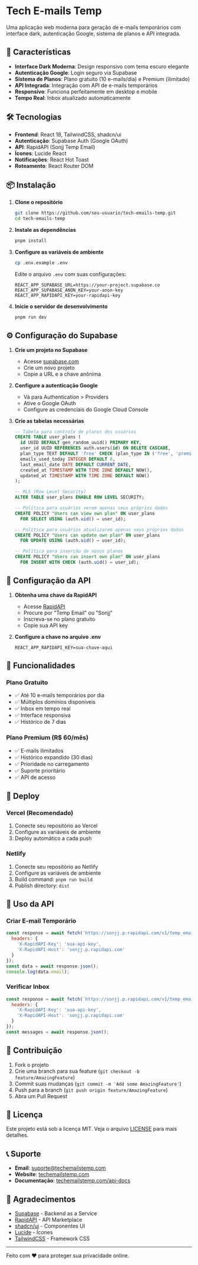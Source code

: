 # Tech E-mails Temp

Uma aplicação web moderna para geração de e-mails temporários com interface dark, autenticação Google, sistema de planos e API integrada.

## 🚀 Características

- **Interface Dark Moderna**: Design responsivo com tema escuro elegante
- **Autenticação Google**: Login seguro via Supabase
- **Sistema de Planos**: Plano gratuito (10 e-mails/dia) e Premium (ilimitado)
- **API Integrada**: Integração com API de e-mails temporários
- **Responsivo**: Funciona perfeitamente em desktop e mobile
- **Tempo Real**: Inbox atualizado automaticamente

## 🛠️ Tecnologias

- **Frontend**: React 18, TailwindCSS, shadcn/ui
- **Autenticação**: Supabase Auth (Google OAuth)
- **API**: RapidAPI (Sonjj Temp Email)
- **Ícones**: Lucide React
- **Notificações**: React Hot Toast
- **Roteamento**: React Router DOM

## 📦 Instalação

1. **Clone o repositório**
   ```bash
   git clone https://github.com/seu-usuario/tech-emails-temp.git
   cd tech-emails-temp
   ```

2. **Instale as dependências**
   ```bash
   pnpm install
   ```

3. **Configure as variáveis de ambiente**
   ```bash
   cp .env.example .env
   ```
   
   Edite o arquivo `.env` com suas configurações:
   ```env
   REACT_APP_SUPABASE_URL=https://your-project.supabase.co
   REACT_APP_SUPABASE_ANON_KEY=your-anon-key
   REACT_APP_RAPIDAPI_KEY=your-rapidapi-key
   ```

4. **Inicie o servidor de desenvolvimento**
   ```bash
   pnpm run dev
   ```

## ⚙️ Configuração do Supabase

1. **Crie um projeto no Supabase**
   - Acesse [supabase.com](https://supabase.com)
   - Crie um novo projeto
   - Copie a URL e a chave anônima

2. **Configure a autenticação Google**
   - Vá para Authentication > Providers
   - Ative o Google OAuth
   - Configure as credenciais do Google Cloud Console

3. **Crie as tabelas necessárias**
   ```sql
   -- Tabela para controle de planos dos usuários
   CREATE TABLE user_plans (
     id UUID DEFAULT gen_random_uuid() PRIMARY KEY,
     user_id UUID REFERENCES auth.users(id) ON DELETE CASCADE,
     plan_type TEXT DEFAULT 'free' CHECK (plan_type IN ('free', 'premium')),
     emails_used_today INTEGER DEFAULT 0,
     last_email_date DATE DEFAULT CURRENT_DATE,
     created_at TIMESTAMP WITH TIME ZONE DEFAULT NOW(),
     updated_at TIMESTAMP WITH TIME ZONE DEFAULT NOW()
   );

   -- RLS (Row Level Security)
   ALTER TABLE user_plans ENABLE ROW LEVEL SECURITY;

   -- Política para usuários verem apenas seus próprios dados
   CREATE POLICY "Users can view own plan" ON user_plans
     FOR SELECT USING (auth.uid() = user_id);

   -- Política para usuários atualizarem apenas seus próprios dados
   CREATE POLICY "Users can update own plan" ON user_plans
     FOR UPDATE USING (auth.uid() = user_id);

   -- Política para inserção de novos planos
   CREATE POLICY "Users can insert own plan" ON user_plans
     FOR INSERT WITH CHECK (auth.uid() = user_id);
   ```

## 🔑 Configuração da API

1. **Obtenha uma chave da RapidAPI**
   - Acesse [RapidAPI](https://rapidapi.com)
   - Procure por "Temp Email" ou "Sonjj"
   - Inscreva-se no plano gratuito
   - Copie sua API key

2. **Configure a chave no arquivo .env**
   ```env
   REACT_APP_RAPIDAPI_KEY=sua-chave-aqui
   ```

## 📱 Funcionalidades

### Plano Gratuito
- ✅ Até 10 e-mails temporários por dia
- ✅ Múltiplos domínios disponíveis
- ✅ Inbox em tempo real
- ✅ Interface responsiva
- ✅ Histórico de 7 dias

### Plano Premium (R$ 60/mês)
- ✅ E-mails ilimitados
- ✅ Histórico expandido (30 dias)
- ✅ Prioridade no carregamento
- ✅ Suporte prioritário
- ✅ API de acesso

## 🚀 Deploy

### Vercel (Recomendado)
1. Conecte seu repositório ao Vercel
2. Configure as variáveis de ambiente
3. Deploy automático a cada push

### Netlify
1. Conecte seu repositório ao Netlify
2. Configure as variáveis de ambiente
3. Build command: `pnpm run build`
4. Publish directory: `dist`

## 📖 Uso da API

### Criar E-mail Temporário
```javascript
const response = await fetch('https://sonjj.p.rapidapi.com/v1/temp_email/create', {
  headers: {
    'X-RapidAPI-Key': 'sua-api-key',
    'X-RapidAPI-Host': 'sonjj.p.rapidapi.com'
  }
});
const data = await response.json();
console.log(data.email);
```

### Verificar Inbox
```javascript
const response = await fetch(`https://sonjj.p.rapidapi.com/v1/temp_email/inbox?email=${email}`, {
  headers: {
    'X-RapidAPI-Key': 'sua-api-key',
    'X-RapidAPI-Host': 'sonjj.p.rapidapi.com'
  }
});
const messages = await response.json();
```

## 🤝 Contribuição

1. Fork o projeto
2. Crie uma branch para sua feature (`git checkout -b feature/AmazingFeature`)
3. Commit suas mudanças (`git commit -m 'Add some AmazingFeature'`)
4. Push para a branch (`git push origin feature/AmazingFeature`)
5. Abra um Pull Request

## 📄 Licença

Este projeto está sob a licença MIT. Veja o arquivo [LICENSE](LICENSE) para mais detalhes.

## 📞 Suporte

- **Email**: suporte@techemailstemp.com
- **Website**: [techemailstemp.com](https://techemailstemp.com)
- **Documentação**: [techemailstemp.com/api-docs](https://techemailstemp.com/api-docs)

## 🙏 Agradecimentos

- [Supabase](https://supabase.com) - Backend as a Service
- [RapidAPI](https://rapidapi.com) - API Marketplace
- [shadcn/ui](https://ui.shadcn.com) - Componentes UI
- [Lucide](https://lucide.dev) - Ícones
- [TailwindCSS](https://tailwindcss.com) - Framework CSS

---

Feito com ❤️ para proteger sua privacidade online.
